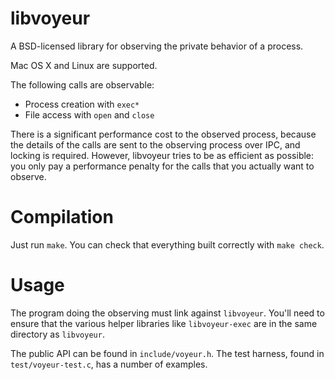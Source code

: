 libvoyeur
=========

A BSD-licensed library for observing the private behavior of a process.

Mac OS X and Linux are supported.

The following calls are observable:

- Process creation with `exec*`
- File access with `open` and `close`

There is a significant performance cost to the observed process, because the
details of the calls are sent to the observing process over IPC, and locking is
required. However, libvoyeur tries to be as efficient as possible: you only pay
a performance penalty for the calls that you actually want to observe.

Compilation
===========

Just run `make`. You can check that everything built correctly with `make check`.

Usage
=====

The program doing the observing must link against `libvoyeur`. You'll need to
ensure that the various helper libraries like `libvoyeur-exec` are in the same
directory as `libvoyeur`.

The public API can be found in `include/voyeur.h`. The test harness, found in
`test/voyeur-test.c`, has a number of examples.
